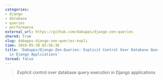```yaml
---
categories:
- django
- database
- queries
- performance
external_url: https://github.com/dabapps/django-zen-queries
shared: true
slug: dabapps-django-zen-queries-expli
time: 2019-05-30 02:56:36
title: 'Dabapps/Django-Zen-Queries: Explicit Control Over Database Query Execution
  in Django Applications'
toread: false
---
```


> Explicit control over database query execution in Django applications